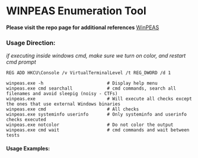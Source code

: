 # WINPEAS Enumeration Tool

**Please visit the repo page for additional references** [WinPEAS](https://github.com/carlospolop/privilege-escalation-awesome-scripts-suite/tree/master/winPEAS/winPEASexe)

### Usage Direction: 

*if executing inside windows cmd, make sure we turn on color, and restart cmd prompt*

`REG ADD HKCU\Console /v VirtualTerminalLevel /t REG_DWORD /d 1`

```
winpeas.exe -h                        # Display help menu
winpeas.exe cmd searchall             # cmd commands, search all filenames and avoid sleepig (noisy - CTFs)
winpeas.exe                           # Will execute all checks except the ones that use external Windows binaries
winpeas.exe cmd                       # All checks
winpeas.exe systeminfo userinfo       # Only systeminfo and userinfo checks executed
winpeas.exe notcolor                  # Do not color the output
winpeas.exe cmd wait                  # cmd commands and wait between tests

```
#### Usage Examples: 

